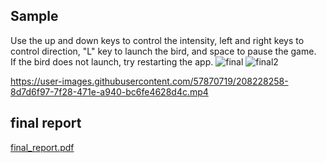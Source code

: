 ## Sample 
Use the up and down keys to control the intensity, left and right keys to control direction, "L" key to launch the bird, and space to pause the game.  
If the bird does not launch, try restarting the app.
![final](https://user-images.githubusercontent.com/57870719/208228246-291ba024-b970-460f-be8d-0a469cef5b5d.png)
![final2](https://user-images.githubusercontent.com/57870719/208228250-e06411d6-82b0-43c4-9f5c-ebadece88230.png)


https://user-images.githubusercontent.com/57870719/208228258-8d7d6f97-7f28-471e-a940-bc6fe4628d4c.mp4
## final report
[final_report.pdf](https://github.com/HarryHongg/Csci5611/files/10251035/final_report.pdf)
